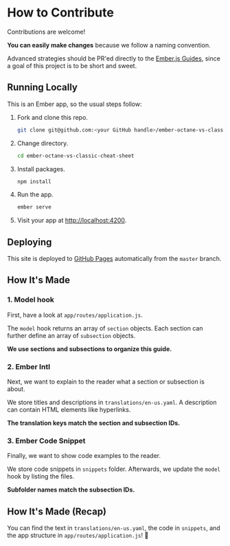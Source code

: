 # How to Contribute

Contributions are welcome!

**You can easily make changes** because we follow a naming convention.

Advanced strategies should be PR'ed directly to the [Ember.js Guides](https://github.com/ember-learn/guides-source/pulls), since a goal of this project is to be short and sweet.


## Running Locally

This is an Ember app, so the usual steps follow:

1. Fork and clone this repo.
    ```bash
    git clone git@github.com:<your GitHub handle>/ember-octane-vs-classic-cheat-sheet.git
    ```
1. Change directory.
    ```bash
    cd ember-octane-vs-classic-cheat-sheet
    ```
1. Install packages.
    ```bash
    npm install
    ```
1. Run the app.
    ```bash
    ember serve
    ```
1. Visit your app at [http://localhost:4200](http://localhost:4200).


## Deploying

This site is deployed to [GitHub Pages](https://pages.github.com/) automatically from the `master` branch.


## How It's Made

### 1. Model hook

First, have a look at `app/routes/application.js`.

The `model` hook returns an array of `section` objects. Each section can further define an array of `subsection` objects.

**We use sections and subsections to organize this guide.**

### 2. Ember Intl

Next, we want to explain to the reader what a section or subsection is about.

We store titles and descriptions in `translations/en-us.yaml`. A description can contain HTML elements like hyperlinks.

**The translation keys match the section and subsection IDs.**

### 3. Ember Code Snippet

Finally, we want to show code examples to the reader.

We store code snippets in `snippets` folder. Afterwards, we update the `model` hook by listing the files.

**Subfolder names match the subsection IDs.**


## How It's Made (Recap)

You can find the text in `translations/en-us.yaml`, the code in `snippets`, and the app structure in `app/routes/application.js`! 💖